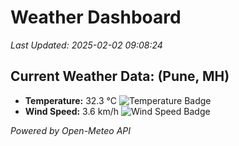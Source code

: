 
# Weather Dashboard

_Last Updated: 2025-02-02 09:08:24_

## Current Weather Data: (Pune, MH)
- **Temperature:** 32.3 °C ![Temperature Badge](https://img.shields.io/badge/Temperature-High%20Temp-orange)
- **Wind Speed:** 3.6 km/h ![Wind Speed Badge](https://img.shields.io/badge/Wind%20Speed-Low%20Wind-blue)

*Powered by Open-Meteo API*
